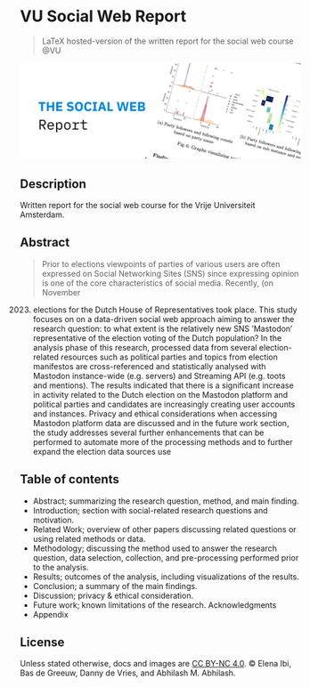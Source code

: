 # VU Social Web Report

> LaTeX hosted-version of the written report for the social web course @VU

![GitHub banner](/docs/banner.jpg)

## Description

Written report for the social web course for the Vrije Universiteit Amsterdam.

## Abstract

> Prior to elections viewpoints of parties of various users are
often expressed on Social Networking Sites (SNS) since expressing opinion
is one of the core characteristics of social media. Recently, (on November
2023) elections for the Dutch House of Representatives took place. This
study focuses on on a data-driven social web approach aiming to answer
the research question: to what extent is the relatively new SNS ’Mastodon’
representative of the election voting of the Dutch population? In the
analysis phase of this research, processed data from several election-related resources such as political parties and topics from election manifestos
are cross-referenced and statistically analysed with Mastodon instance-wide (e.g. servers) and Streaming API (e.g. toots and mentions). The
results indicated that there is a significant increase in activity related to
the Dutch election on the Mastodon platform and political parties and
candidates are increasingly creating user accounts and instances. Privacy
and ethical considerations when accessing Mastodon platform data are
discussed and in the future work section, the study addresses several
further enhancements that can be performed to automate more of the
processing methods and to further expand the election data sources use

## Table of contents

* Abstract; summarizing the research question, method, and main finding.
* Introduction; section with social-related research questions and motivation.
* Related Work;  overview of other papers discussing related questions or using related methods or data.
* Methodology; discussing the method used to answer the research question, data selection, collection, and pre-processing performed prior to the analysis.
* Results; outcomes of the analysis, including visualizations of the results.
* Conclusion; a summary of the main findings.
* Discussion; privacy & ethical consideration.
* Future work; known limitations of the research.
Acknowledgments
* Appendix

## License

Unless stated otherwise, docs and images are [CC BY-NC 4.0](https://creativecommons.org/licenses/by-nc/4.0/). © Elena Ibi, Bas de Greeuw, Danny de Vries, and Abhilash M. Abhilash.
